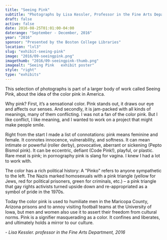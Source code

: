 ```yaml
---
title: "Seeing Pink"
subtitle: "Photographs by Lisa Kessler, Professor in the Fine Arts Department"
draft: false
active: false
date: 2016-08-25T01:01:00-04:00
daterange: "September - December, 2016"
year: "2016"
sponsor: "Presented by the Boston College Libraries"
location: "lvl3"
slug: "exhibit-seeing-pink"
image: "2016/09-seeingpink.png"
imagethumb: "2016/09-seeingpink-thumb.png"
imagealt: "Seeing Pink   exhibit poster"
style: "right"
type: "exhibits"
---
```


This selection of photographs is part of a larger body of work called Seeing Pink, about the idea of the color pink in America.

Why pink? First, it’s a sensational color. Pink stands out, it draws our eye and affects our senses. And secondly, it is jam-packed with all kinds of meanings, many of them conflicting. I was not a fan of the color pink. But I like conflict, I like meaning, and I wanted to work on a project that might make people smile.

Right from the start I made a list of connotations: pink means feminine and female. It connotes innocence, vulnerability, and softness. It can mean intimate or powerful (roller derby), provocative, aberrant or sickening (Pepto Bismol pink). It can be eccentric, defiant (Code Pink!), playful, or plastic. Rare meat is pink; in pornography pink is slang for vagina. I knew I had a lot to work with.

The color has a rich political history: A "Pinko" refers to anyone sympathetic to the left. The Nazis marked homosexuals with a pink triangle (yellow for Jews, red for political prisoners, green for criminals, etc.) – a pink triangle that gay rights activists turned upside down and re-appropriated as a symbol of pride in the 1970s.

Today the color pink is used to humiliate men in the Maricopa County, Arizona prisons and to annoy visiting football teams at the University of Iowa, but men and women also use it to assert their freedom from cultural norms. Pink is a signifier masquerading as a color. It confines and liberates, and ultimately holds a mirror to our culture.

<em>- Lisa Kessler. professor in the Fine Arts Department, 2016</em>

<!--

Active:
    Yes (will appear on Exhibit's homepage)
    No (will not appear on Exhibit's homepage, but will appear in archives)

Gallery locations: 
    Burns Library (burns)
    Theology and Ministry Library (tml)
    O'Neill Level One (lvl1)
    O'Neill Level Three (lvl3)
    O'Neill Reading Room (reading)
    O'Neill Reading Room Back Wall (backwall)
    O'Neill Lobby (lobby)
    History Dept, Stokes Hall (stokes)
    Bapst Exhibits (bapsts)
    Archived Bapst Exhibits (bapstsarchive)
  
Need spaces for:

  Virtual Exhibits (virtual)
  Tip O'Neill (tiponeill)

Style:
    Poster on left, text on right (default)
    Poster on right, text on left (right)
    Poster large, centered above text (middle_top)
    Poster large, centered below text (middle_down)

Add'l images
    <img src="https://library.bc.edu/images/exhibits/XXXX/201X/00-XXXX.png" alt="words" class="float_left">
    <img src="https://library.bc.edu/images/exhibits/XXXX/201X/00-XXXX.png" alt="words" class="float_right">
    <img src="https://library.bc.edu/images/exhibits/XXXX/201X/00-XXXX.png" alt="words" class="center">

-->

